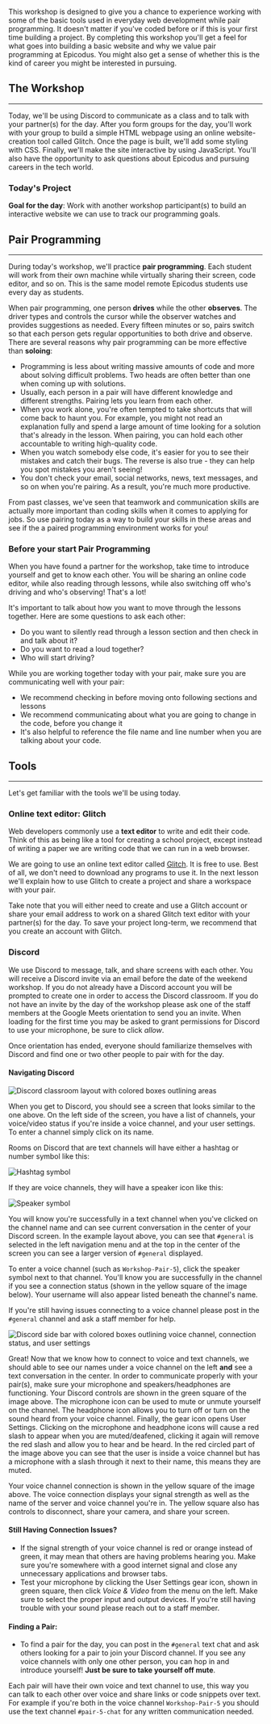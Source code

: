 This workshop is designed to give you a chance to experience working with some of the basic tools used in everyday web development while pair programming. It doesn't matter if you've coded before or if this is your first time building a project. By completing this workshop you'll get a feel for what goes into building a basic website and why we value pair programming at Epicodus. You might also get a sense of whether this is the kind of career you might be interested in pursuing.

## The Workshop
---

Today, we'll be using Discord to communicate as a class and to talk with your partner(s) for the day. After you form groups for the day, you'll work with your group to build a simple HTML webpage using an online website-creation tool called Glitch. Once the page is built, we'll add some styling with CSS. Finally, we'll make the site interactive by using JavaScript. You'll also have the opportunity to ask questions about Epicodus and pursuing careers in the tech world.

### Today's Project

**Goal for the day**: Work with another workshop participant(s) to build an interactive website we can use to track our programming goals.

## Pair Programming
---

During today's workshop, we'll practice **pair programming**. Each student will work from their own machine while virtually sharing their screen, code editor, and so on. This is the same model remote Epicodus students use every day as students.

When pair programming, one person **drives** while the other **observes**. The driver types and controls the cursor while the observer watches and provides suggestions as needed. Every fifteen minutes or so, pairs switch so that each person gets regular opportunities to both drive and observe. There are several reasons why pair programming can be more effective than **soloing**:

- Programming is less about writing massive amounts of code and more about solving difficult problems. Two heads are often better than one when coming up with solutions.
- Usually, each person in a pair will have different knowledge and different strengths. Pairing lets you learn from each other.
- When you work alone, you're often tempted to take shortcuts that will come back to haunt you. For example, you might not read an explanation fully and spend a large amount of time looking for a solution that's already in the lesson. When pairing, you can hold each other accountable to writing high-quality code.
- When you watch somebody else code, it's easier for you to see their mistakes and catch their bugs. The reverse is also true - they can help you spot mistakes you aren't seeing!
- You don't check your email, social networks, news, text messages, and so on when you're pairing. As a result, you're much more productive.

From past classes, we've seen that teamwork and communication skills are actually more important than coding skills when it comes to applying for jobs. So use pairing today as a way to build your skills in these areas and see if the a paired programming environment works for you!

### Before your start Pair Programming

When you have found a partner for the workshop, take time to introduce yourself and get to know each other. You will be sharing an online code editor, while also reading through lessons, while also switching off who's driving and who's observing! That's a lot! 

It's important to talk about how you want to move through the lessons together. Here are some questions to ask each other:

* Do you want to silently read through a lesson section and then check in and talk about it?
* Do you want to read a loud together?
* Who will start driving?

While you are working together today with your pair, make sure you are communicating well with your pair:

* We recommend checking in before moving onto following sections and lessons
* We recommend communicating about what you are going to change in the code, before you change it
* It's also helpful to reference the file name and line number when you are talking about your code.

## Tools
---

Let's get familiar with the tools we'll be using today.

### Online text editor: Glitch

Web developers commonly use a **text editor** to write and edit their code. Think of this as being like a tool for creating a school project, except instead of writing a paper we are writing code that we can run in a web browser.

We are going to use an online text editor called [Glitch](https://glitch.com). It is free to use. Best of all, we don't need to download any programs to use it. In the next lesson we'll explain how to use Glitch to create a project and share a workspace with your pair. 

Take note that you will either need to create and use a Glitch account or share your email address to work on a shared Glitch text editor with your partner(s) for the day. To save your project long-term, we recommend that you create an account with Glitch.

### Discord

We use Discord to message, talk, and share screens with each other. You will receive a Discord invite via an email before the date of the weekend workshop. If you do not already have a Discord account you will be prompted to create one in order to access the Discord classroom. If you do not have an invite by the day of the workshop please ask one of the staff members at the Google Meets orientation to send you an invite. When loading for the first time you may be asked to grant permissions for Discord to use your microphone, be sure to click _allow_.

Once orientation has ended, everyone should familiarize themselves with Discord and find one or two other people to pair with for the day.

#### Navigating Discord

![Discord classroom layout with colored boxes outlining areas](https://learnhowtoprogram.s3.us-west-2.amazonaws.com/Workshop/Workshop+Discord/discord-layout.png)

When you get to Discord, you should see a screen that looks similar to the one above. On the left side of the screen, you have a list of channels, your voice/video status if you're inside a voice channel, and your user settings. To enter a channel simply click on its name.

Rooms on Discord that are text channels will have either a hashtag or number symbol like this:

![Hashtag symbol](https://learnhowtoprogram.s3.us-west-2.amazonaws.com/Workshop/Workshop+Discord/discord-text-symbol.png)

If they are voice channels, they will have a speaker icon like this:

![Speaker symbol](https://learnhowtoprogram.s3.us-west-2.amazonaws.com/Workshop/Workshop+Discord/discord-voice-symbol.png)

You will know you're successfully in a text channel when you've clicked on the channel name and can see current conversation in the center of your Discord screen. In the example layout above, you can see that `#general` is selected in the left navigation menu and at the top in the center of the screen you can see a larger version of `#general` displayed.

To enter a voice channel (such as `Workshop-Pair-5`), click the speaker symbol next to that channel. You'll know you are successfully in the channel if you see a connection status (shown in the yellow square of the image below). Your username will also appear listed beneath the channel's name.

If you're still having issues connecting to a voice channel please post in the `#general` channel and ask a staff member for help.

![Discord side bar with colored boxes outlining voice channel, connection status, and user settings](https://learnhowtoprogram.s3.us-west-2.amazonaws.com/Workshop/Workshop+Discord/discord-voice-connection.png)

Great! Now that we know how to connect to voice and text channels, we should able to see our names under a voice channel on the left **and** see a text conversation in the center. In order to communicate properly with your pair(s), make sure your microphone and speakers/headphones are functioning. Your Discord controls are shown in the green square of the image above. The microphone icon can be used to mute or unmute yourself on the channel. The headphone icon allows you to turn off or turn on the sound heard from your voice channel. Finally, the gear icon opens User Settings. Clicking on the microphone and headphone icons will cause a red slash to appear when you are muted/deafened, clicking it again will remove the red slash and allow you to hear and be heard. In the red circled part of the image above you can see that the user is inside a voice channel but has a microphone with a slash through it next to their name, this means they are muted.

Your voice channel connection is shown in the yellow square of the image above. The voice connection displays your signal strength as well as the name of the server and voice channel you're in. The yellow square also has controls to disconnect, share your camera, and share your screen.

#### Still Having Connection Issues?

- If the signal strength of your voice channel is red or orange instead of green, it may mean that others are having problems hearing you. Make sure you're somewhere with a good internet signal and close any unnecessary applications and browser tabs.
- Test your microphone by clicking the User Settings gear icon, shown in green square, then click _Voice & Video_ from the menu on the left. Make sure to select the proper input and output devices. If you're still having trouble with your sound please reach out to a staff member.

#### Finding a Pair:

- To find a pair for the day, you can post in the `#general` text chat and ask others looking for a pair to join your Discord channel. If you see any voice channels with only one other person, you can hop in and introduce yourself! **Just be sure to take yourself off mute**.

Each pair will have their own voice and text channel to use, this way you can talk to each other over voice and share links or code snippets over text. For example if you're both in the voice channel `Workshop-Pair-5` you should use the text channel `#pair-5-chat` for any written communication needed.